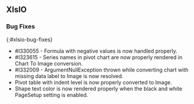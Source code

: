 ## XlsIO

### Bug Fixes
{:#xlsio-bug-fixes}

* \#I330055 - Formula with negative values is now handled properly.
* \#I323615 - Series names in pivot chart are now properly rendered in Chart To Image conversion.
* \#I332009 - ArgumentNullException thrown while converting chart with missing data label to Image is now resolved.
* Pivot table with indent level is now properly converted to Image.
* Shape text color is now rendered properly when the black and white PageSetup setting is enabled.